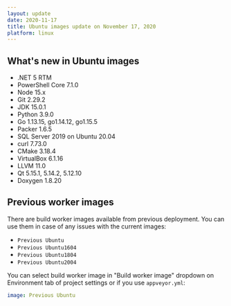 ```yaml
---
layout: update
date: 2020-11-17
title: Ubuntu images update on November 17, 2020
platform: linux
---
```


## What's new in Ubuntu images

* .NET 5 RTM
* PowerShell Core 7.1.0
* Node 15.x
* Git 2.29.2
* JDK 15.0.1
* Python 3.9.0
* Go 1.13.15, go1.14.12, go1.15.5
* Packer 1.6.5
* SQL Server 2019 on Ubuntu 20.04
* curl 7.73.0
* CMake 3.18.4
* VirtualBox 6.1.16
* LLVM 11.0
* Qt 5.15.1, 5.14.2, 5.12.10
* Doxygen 1.8.20

## Previous worker images

There are build worker images available from previous deployment. You can use them in case of any issues with the current images:

* `Previous Ubuntu`
* `Previous Ubuntu1604`
* `Previous Ubuntu1804`
* `Previous Ubuntu2004`

You can select build worker image in "Build worker image" dropdown on Environment tab of project settings or if you use `appveyor.yml`:

```yaml
image: Previous Ubuntu
```
